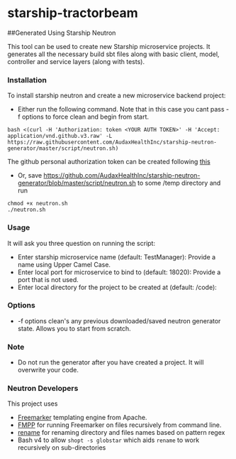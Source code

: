 # starship-tractorbeam

##Generated Using Starship Neutron

This tool can be used to create new Starship microservice projects. It generates all the necessary build sbt files along with
basic client, model, controller and service layers (along with tests).

### Installation

To install starship neutron and create a new microservice backend project:

* Either run the following command. Note that in this case you cant pass -f options to force clean and begin from start.

```
bash <(curl -H 'Authorization: token <YOUR AUTH TOKEN>' -H 'Accept: application/vnd.github.v3.raw' -L https://raw.githubusercontent.com/AudaxHealthInc/starship-neutron-generator/master/script/neutron.sh)
```

The github personal authorization token can be created following [this](https://help.github.com/articles/creating-an-access-token-for-command-line-use/)

* Or, save https://github.com/AudaxHealthInc/starship-neutron-generator/blob/master/script/neutron.sh to some /temp directory and run

```
chmod +x neutron.sh
./neutron.sh
```

### Usage

It will ask you three question on running the script:
* Enter starship microservice name (default: TestManager):
Provide a name using Upper Camel Case.
* Enter local port for microservice to bind to (default: 18020):
Provide a port that is not used.
* Enter local directory for the project to be created at (default: /code):

### Options

* -f options clean's any previous downloaded/saved neutron generator state. Allows you to start from scratch.

### Note

* Do not run the generator after you have created a project. It will overwrite your code.

### Neutron Developers

This project uses
* [Freemarker](http://freemarker.incubator.apache.org/) templating engine from Apache.
* [FMPP](http://fmpp.sourceforge.net/index.html) for running Freemarker on files recursively from command line.
* [rename](http://man7.org/linux/man-pages/man1/rename.1.html) for renaming directory and files names based on pattern regex
* Bash v4 to allow ```shopt -s globstar``` which aids ```rename``` to work recursively on sub-directories
